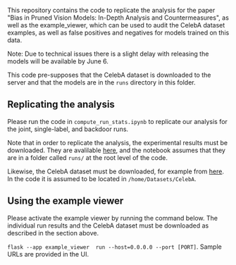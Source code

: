 This repository contains the code to replicate the analysis  for the paper
 "Bias in Pruned Vision Models: In-Depth Analysis and Countermeasures", as well
as the example_viewer, which can be used to audit the CelebA dataset examples,
as well as false positives and negatives for models trained on this data.


Note: Due to technical issues there is a slight delay with releasing the models will be available by June 6.

This code pre-supposes that the CelebA dataset is downloaded to the server and that the models are in the
 `runs` directory in this folder.

## Replicating the analysis

Please run the code in `compute_run_stats.ipynb` to replicate our analysis for the joint, single-label, and backdoor runs.

Note that in order to replicate the analysis, the experimental results must be downloaded.
They are avalilable [here](https://seafile.ist.ac.at/d/063b8702962c4737adfa/), and the notebook
assumes that they are in a folder called `runs/` at the root level of the code.

Likewise, the CelebA dataset must be downloaded, for example from [here](https://mmlab.ie.cuhk.edu.hk/projects/CelebA.html).
In the code it is assumed to be located in `/home/Datasets/CelebA`.

## Using the example viewer

Please activate the example viewer by running the command below. The individual run
results and the CelebA dataset must be downloaded as described in the section above.

`flask --app example_viewer  run --host=0.0.0.0 --port [PORT]`. Sample URLs are provided in the UI.


